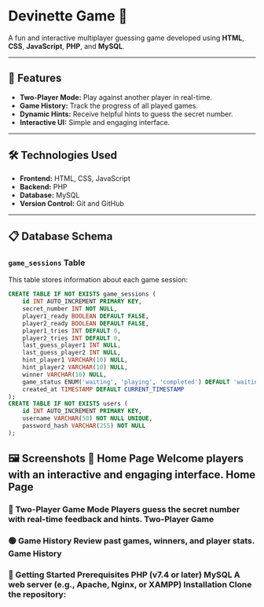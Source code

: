 # Devinette Game 🎲  
A fun and interactive multiplayer guessing game developed using **HTML**, **CSS**, **JavaScript**, **PHP**, and **MySQL**.

---

## 📌 Features
- **Two-Player Mode:** Play against another player in real-time.
- **Game History:** Track the progress of all played games.
- **Dynamic Hints:** Receive helpful hints to guess the secret number.
- **Interactive UI:** Simple and engaging interface.

---

## 🛠️ Technologies Used
- **Frontend:** HTML, CSS, JavaScript  
- **Backend:** PHP  
- **Database:** MySQL  
- **Version Control:** Git and GitHub  

---

## 📋 Database Schema

### `game_sessions` Table  
This table stores information about each game session:  
```sql
CREATE TABLE IF NOT EXISTS game_sessions (
    id INT AUTO_INCREMENT PRIMARY KEY,
    secret_number INT NOT NULL,
    player1_ready BOOLEAN DEFAULT FALSE,
    player2_ready BOOLEAN DEFAULT FALSE,
    player1_tries INT DEFAULT 0,
    player2_tries INT DEFAULT 0,
    last_guess_player1 INT NULL,
    last_guess_player2 INT NULL,
    hint_player1 VARCHAR(10) NULL,
    hint_player2 VARCHAR(10) NULL,
    winner VARCHAR(10) NULL,
    game_status ENUM('waiting', 'playing', 'completed') DEFAULT 'waiting',
    created_at TIMESTAMP DEFAULT CURRENT_TIMESTAMP
);
CREATE TABLE IF NOT EXISTS users (
    id INT AUTO_INCREMENT PRIMARY KEY,
    username VARCHAR(50) NOT NULL UNIQUE,
    password_hash VARCHAR(255) NOT NULL
);
```
## 🖼️ Screenshots 🔵 Home Page Welcome players with an interactive and engaging interface. Home Page

### 🔴 Two-Player Game Mode Players guess the secret number with real-time feedback and hints. Two-Player Game

### 🟢 Game History Review past games, winners, and player stats. Game History

### 🚀 Getting Started Prerequisites PHP (v7.4 or later) MySQL A web server (e.g., Apache, Nginx, or XAMPP) Installation Clone the repository:

